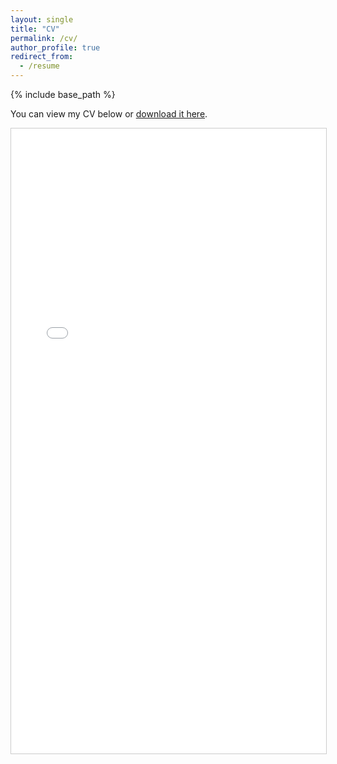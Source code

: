 ```yaml
---
layout: single
title: "CV"
permalink: /cv/
author_profile: true
redirect_from:
  - /resume
---
```


{% include base_path %}

<p>
  You can view my CV below or 
  <a href="{{ '/files/CV_Lyazzat_Sanat.pdf' | relative_url }}" download>download it here</a>.
</p>

<iframe 
    src="{{ '/files/CV_Lyazzat_Sanat.pdf' | relative_url }}" 
    width="100%" 
    height="1000px" 
    style="border: 1px solid #ccc;">
  Your browser does not support PDFs. 
  <a href="{{ '/files/CV_Lyazzat_Sanat.pdf' | relative_url }}">Download the CV here</a>.
</iframe>
